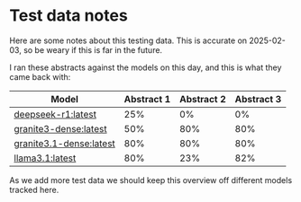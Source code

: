 # Test data notes

Here are some notes about this testing data. This is accurate on 2025-02-03,
so be weary if this is far in the future.

I ran these abstracts against the models on this day, and this is what they came
back with:

| Model  | Abstract 1 | Abstract 2 | Abstract 3 |
| --- | --- | --- | --- |
| [deepseek-r1:latest](https://ollama.com/library/deepseek-r1) | 25% | 0% | 0% |
| [granite3-dense:latest](https://ollama.com/library/granite3-dense) | 50% | 80% | 80% |
| [granite3.1-dense:latest](https://ollama.com/library/granite3.1-dense) | 80% | 80% | 80% |
| [llama3.1:latest](https://ollama.com/library/llama3.1) | 80% | 23% | 82% |

As we add more test data we should keep this overview off different models tracked here.
